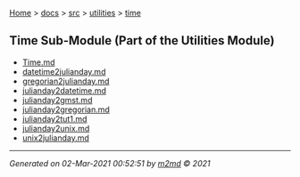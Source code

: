 [Home](../../../index.md) > [docs](../../../docs_index.md) > [src](../../src_index.md) > [utilities](../utilities_index.md) > [time](time_index.md)  

## Time Sub-Module (Part of the Utilities Module)

- [Time.md](Time.md)
- [datetime2julianday.md](datetime2julianday.md)
- [gregorian2julianday.md](gregorian2julianday.md)
- [julianday2datetime.md](julianday2datetime.md)
- [julianday2gmst.md](julianday2gmst.md)
- [julianday2gregorian.md](julianday2gregorian.md)
- [julianday2tut1.md](julianday2tut1.md)
- [julianday2unix.md](julianday2unix.md)
- [unix2julianday.md](unix2julianday.md)

***

*Generated on 02-Mar-2021 00:52:51 by [m2md](https://github.com/crgnam-research/m2md) © 2021*